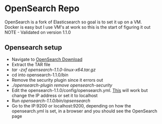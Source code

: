 # OpenSearch Repo  
OpenSearch is a fork of Elasticsearch so goal is to set it up on a VM.  
Docker is easy but I use VM's at work so this is the start of figuring it out  
NOTE - Validated on version 1.1.0

## Opensearch setup
- Navigate to [OpenSearch Download](https://artifacts.opensearch.org/releases/bundle/opensearch/1.1.0/opensearch-1.1.0-linux-x64.tar.gz)
- Extract the TAR file
- *tar -zxf opensearch-1.1.0-linux-x64.tar.gz*
- cd into opensearch-1.1.0/bin
- Remove the security plugin since it errors out
- *./opensearch-plugin remove opensearch-security* 
- Edit the opensearch-1.1.0/config/opensearch.yml. [This](https://github.com/macatak/ELK/blob/master/ymls/elasticsearch_ver7.yml) will work but change the IP address or set it to localhost
- Run *opensearch-1.1.0/bin/opsensearch*
- Go to the IP:9200 or localhost:9200, depending on how the opensearch.yml is set, in a browser and you should see the OpenSearch page


